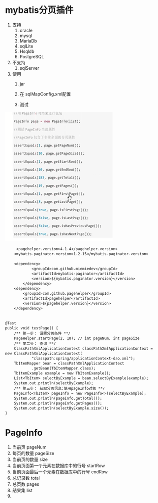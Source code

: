 # mybatis分页插件 #
1. 支持
	1. oracle
	2. mysql
	3. MariaDb
	4. sqlLite
	5. Hsqldb
	6. PostgreSQL
2. 不支持
	1. sqlServer
3. 使用
	1. jar
	2. 在 sqlMapConfig.xml配置
			<configuration>
				<plugins>
					<!-- mybatis分页插件 -->
					<plugin interceptor="com.github.pagehelper.PageHelper">
						<!-- 方言 :支持 mysql oracle等 -->
						<property name="dialect" value="mysql"/>
					</plugin>
				</plugins>
			</configuration>

	3. 测试	
		
![](./img/mybatis_pageinfo.png)
	



		 <pagehelper.version>4.1.4</pagehelper.version>
		<mybatis.paginator.version>1.2.15</mybatis.paginator.version>

		<dependency>
				<groupId>com.github.miemiedev</groupId>
				<artifactId>mybatis-paginator</artifactId>
				<version>${mybatis.paginator.version}</version>
			</dependency>
		<dependency>
			<groupId>com.github.pagehelper</groupId>
			<artifactId>pagehelper</artifactId>
			<version>${pagehelper.version}</version>
		</dependency> 


	@Test
	public void testPage() {
		/** 第一步： 设置分页条件 **/
		PageHelper.startPage(2, 10); // int pageNum, int pageSize
		/** 第二步： 查询 **/
		ClassPathXmlApplicationContext classPathXmlApplicationContext = new ClassPathXmlApplicationContext(
				"classpath:spring/applicationContext-dao.xml");
		TbItemMapper bean = classPathXmlApplicationContext
				.getBean(TbItemMapper.class);
		TbItemExample example = new TbItemExample();
		List<TbItem> selectByExample = bean.selectByExample(example);
		System.out.println(selectByExample);
		/** 第三步： 获取分页信息:使用pageInfo对象 **/
		PageInfo<TbItem> pageInfo = new PageInfo<>(selectByExample);
		System.out.println(pageInfo.getTotal());
		System.out.println(pageInfo.getPages());
		System.out.println(selectByExample.size());
	}

# PageInfo #
1. 当前页		pageNum
2. 每页的数量		pageSize
3. 当前页的数量	size
4. 当前页面第一个元素在数据库中的行号	startRow
5. 当前页面最后一个元素在数据库中的行号	endRow
6. 总记录数		total
7. 总页数		pages
8. 结果集		list
9. 
